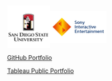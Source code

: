 <img src="https://raw.githubusercontent.com/CMJ828/cmj828.github.io/master/SDSU.jpg" width="100" align="middle"><img src="https://raw.githubusercontent.com/CMJ828/cmj828.github.io/master/SIE.jpg" height="75" align="middle">

[GitHub Portfolio](https://github.com/CMJ828/portfolio)

[Tableau Public Portfolio](https://public.tableau.com/profile/conor.juengst)
